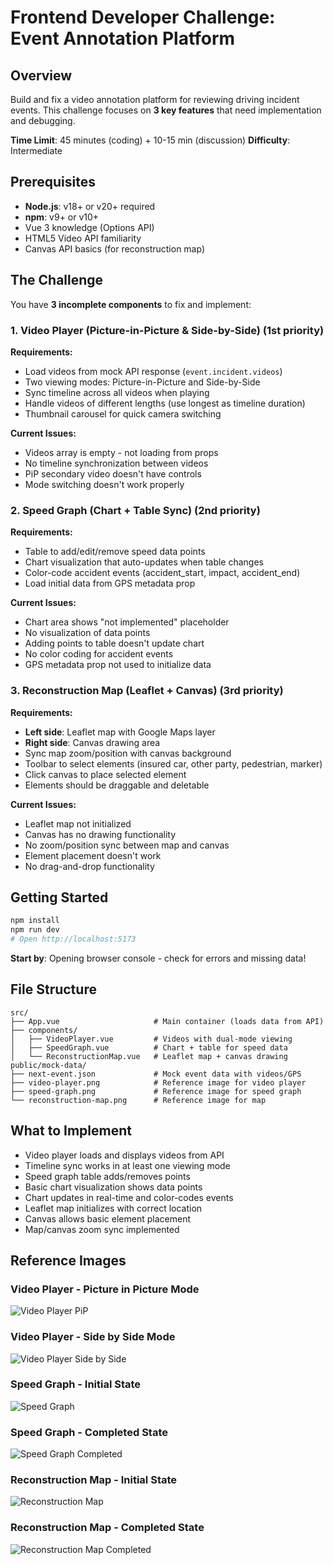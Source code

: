 # Frontend Developer Challenge: Event Annotation Platform

## Overview
Build and fix a video annotation platform for reviewing driving incident events. This challenge focuses on **3 key features** that need implementation and debugging.

**Time Limit**: 45 minutes (coding) + 10-15 min (discussion)
**Difficulty**: Intermediate

## Prerequisites

- **Node.js**: v18+ or v20+ required
- **npm**: v9+ or v10+
- Vue 3 knowledge (Options API)
- HTML5 Video API familiarity
- Canvas API basics (for reconstruction map)

## The Challenge

You have **3 incomplete components** to fix and implement:

### 1. Video Player (Picture-in-Picture & Side-by-Side) (1st priority)

**Requirements:**
- Load videos from mock API response (`event.incident.videos`)
- Two viewing modes: Picture-in-Picture and Side-by-Side
- Sync timeline across all videos when playing
- Handle videos of different lengths (use longest as timeline duration)
- Thumbnail carousel for quick camera switching

**Current Issues:**
- Videos array is empty - not loading from props
- No timeline synchronization between videos
- PiP secondary video doesn't have controls
- Mode switching doesn't work properly

### 2. Speed Graph (Chart + Table Sync) (2nd priority)

**Requirements:**
- Table to add/edit/remove speed data points
- Chart visualization that auto-updates when table changes
- Color-code accident events (accident_start, impact, accident_end)
- Load initial data from GPS metadata prop

**Current Issues:**
- Chart area shows "not implemented" placeholder
- No visualization of data points
- Adding points to table doesn't update chart
- No color coding for accident events
- GPS metadata prop not used to initialize data

### 3. Reconstruction Map (Leaflet + Canvas) (3rd priority)

**Requirements:**
- **Left side**: Leaflet map with Google Maps layer
- **Right side**: Canvas drawing area
- Sync map zoom/position with canvas background
- Toolbar to select elements (insured car, other party, pedestrian, marker)
- Click canvas to place selected element
- Elements should be draggable and deletable

**Current Issues:**
- Leaflet map not initialized
- Canvas has no drawing functionality
- No zoom/position sync between map and canvas
- Element placement doesn't work
- No drag-and-drop functionality

## Getting Started

```bash
npm install
npm run dev
# Open http://localhost:5173
```

**Start by**: Opening browser console - check for errors and missing data!

## File Structure

```
src/
├── App.vue                     # Main container (loads data from API)
├── components/
│   ├── VideoPlayer.vue         # Videos with dual-mode viewing
│   ├── SpeedGraph.vue          # Chart + table for speed data
│   └── ReconstructionMap.vue   # Leaflet map + canvas drawing
public/mock-data/
├── next-event.json             # Mock event data with videos/GPS
├── video-player.png            # Reference image for video player
├── speed-graph.png             # Reference image for speed graph
└── reconstruction-map.png      # Reference image for map
```

## What to Implement

- Video player loads and displays videos from API
- Timeline sync works in at least one viewing mode
- Speed graph table adds/removes points
- Basic chart visualization shows data points
- Chart updates in real-time and color-codes events
- Leaflet map initializes with correct location
- Canvas allows basic element placement
- Map/canvas zoom sync implemented

## Reference Images

### Video Player - Picture in Picture Mode
![Video Player PiP](public/mock-data/video-player-picture-in-picture.png)

### Video Player - Side by Side Mode
![Video Player Side by Side](public/mock-data/video-player-side-by-side.png)

### Speed Graph - Initial State
![Speed Graph](public/mock-data/speed-graph.png)

### Speed Graph - Completed State
![Speed Graph Completed](public/mock-data/speed-graph-completed.png)

### Reconstruction Map - Initial State
![Reconstruction Map](public/mock-data/reconstruction-map.png)

### Reconstruction Map - Completed State
![Reconstruction Map Completed](public/mock-data/reconstruction-map-completed.png)
